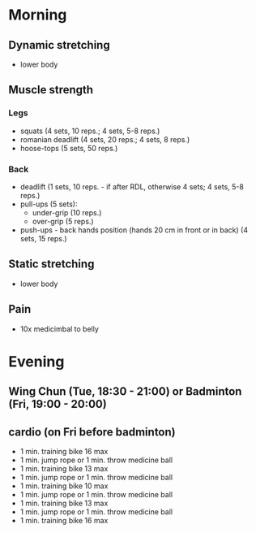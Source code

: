 # Morning
## Dynamic stretching
* lower body

## Muscle strength
### Legs
* squats (4 sets, 10 reps.; 4 sets, 5-8 reps.)
* romanian deadlift (4 sets, 20 reps.; 4 sets, 8 reps.)
* hoose-tops (5 sets, 50 reps.)

### Back
* deadlift (1 sets, 10 reps. - if after RDL, otherwise 4 sets; 4 sets, 5-8 reps.)
* pull-ups (5 sets):
  - under-grip (10 reps.)
  - over-grip  (5 reps.)
* push-ups - back hands position (hands 20 cm in front or in back) (4 sets, 15 reps.)
  
## Static stretching
* lower body

## Pain
- 10x medicimbal to belly

# Evening
## Wing Chun (Tue, 18:30 - 21:00) or Badminton (Fri, 19:00 - 20:00)

## cardio (on Fri before badminton)
* 1 min. training bike 16 max
* 1 min. jump rope or 1 min. throw medicine ball
* 1 min. training bike 13 max
* 1 min. jump rope or 1 min. throw medicine ball
* 1 min. training bike 10 max
* 1 min. jump rope or 1 min. throw medicine ball
* 1 min. training bike 13 max
* 1 min. jump rope or 1 min. throw medicine ball
* 1 min. training bike 16 max
